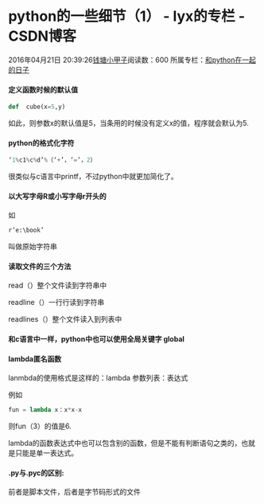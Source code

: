 # python的一些细节（1） - lyx的专栏 - CSDN博客





2016年04月21日 20:39:26[钱塘小甲子](https://me.csdn.net/qtlyx)阅读数：600
所属专栏：[和python在一起的日子](https://blog.csdn.net/column/details/16842.html)









#### 定义函数时候的默认值



```python
def  cube(x=5,y)
```


如此，则参数x的默认值是5，当条用的时候没有定义x的值，程序就会默认为5.



#### python的格式化字符



```python
‘1%c1%c%d’%（‘+’，‘=’，2）
```


很类似与c语言中printf，不过python中就更加简化了。



#### 以大写字母R或小写字母r开头的

如

```python
r‘e:\book’
```


叫做原始字符串



#### 读取文件的三个方法

read（）整个文件读到字符串中

readline（）一行行读到字符串

readlines（）整个文件读入到列表中

#### 和c语言中一样，python中也可以使用全局关键字 global

#### lambda匿名函数

lanmbda的使用格式是这样的：lambda 参数列表：表达式

例如



```python
fun = lambda x：x*x-x
```
则fun（3）的值是6.

lambda的函数表达式中也可以包含别的函数，但是不能有判断语句之类的，也就是只能是单一表达式。

#### .py与.pyc的区别:

前者是脚本文件，后者是字节码形式的文件









